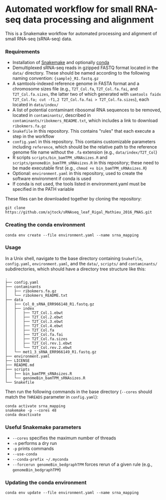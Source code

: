 # Automated workflow for small RNA-seq data processing and alignment

This is a Snakemake workflow for automated processing and alignment of small RNA-seq (sRNA-seq) data.

### Requirements

- Installation of [Snakemake](https://snakemake.readthedocs.io/en/stable/) and optionally [conda](https://conda.io/docs/)
- Demultiplexed sRNA-seq reads in gzipped FASTQ format located in the `data/` directory. These should be named according to the following naming convention: `{sample}_R1.fastq.gz`
- A samtools-indexed reference genome in FASTA format and a chromosome sizes file (e.g., `T2T_Col.fa`, `T2T_Col.fa.fai`, and `T2T_Col.fa.sizes`, the latter two of which generated with `samtools faidx T2T_Col.fa; cut -f1,2 T2T_Col.fa.fai > T2T_Col.fa.sizes`), each located in `data/index/`
- A list of potential contaminant ribosomal RNA sequences to be removed, located in `contaminants/`, described in `contaminants/ribokmers_README.txt`, which includes a link to download `ribokmers.fa.gz`
- `Snakefile` in this repository. This contains "rules" that each execute a step in the workflow
- `config.yaml` in this repository. This contains customizable parameters including `reference`, which should be the relative path to the reference genome file name without the `.fa` extension (e.g., `data/index/T2T_Col`)
- R scripts `scripts/bin_bamTPM_sRNAsizes.R` and `scripts/genomeBin_bamTPM_sRNAsizes.R` in this repository; these need to be made executable first (e.g., `chmod +x bin_bamTPM_sRNAsizes.R`)
- Optional: `environment.yaml` in this repository, used to create the software environment if conda is used
- If conda is not used, the tools listed in environment.yaml must be specified in the PATH variable

These files can be downloaded together by cloning the repository:

```
git clone https://github.com/ajtock/sRNAseq_leaf_Rigal_Mathieu_2016_PNAS.git
```

### Creating the conda environment

```
conda env create --file environment.yaml --name srna_mapping
```

### Usage

In a Unix shell, navigate to the base directory containing `Snakefile`, `config.yaml`, `environment.yaml`, and the `data/`, `scripts/` and `contaminants/` subdirectories, which should have a directory tree structure like this:

```
.
├── config.yaml
├── contaminants
│   ├── ribokmers.fa.gz
│   └── ribokmers_README.txt
├── data
│   ├── Col_0_sRNA_ERR966148_R1.fastq.gz
│   ├── index
│   │   ├── T2T_Col.1.ebwt
│   │   ├── T2T_Col.2.ebwt
│   │   ├── T2T_Col.3.ebwt
│   │   ├── T2T_Col.4.ebwt
│   │   ├── T2T_Col.fa
│   │   ├── T2T_Col.fa.fai
│   │   ├── T2T_Col.fa.sizes
│   │   ├── T2T_Col.rev.1.ebwt
│   │   └── T2T_Col.rev.2.ebwt
│   └── met1_3_sRNA_ERR966149_R1.fastq.gz
├── environment.yaml
├── LICENSE
├── README.md
├── scripts
│   ├── bin_bamTPM_sRNAsizes.R
│   └── genomeBin_bamTPM_sRNAsizes.R
└── Snakefile
```

Then run the following commands in the base directory (`--cores` should match the `THREADS` parameter in `config.yaml`):

```
conda activate srna_mapping
snakemake -p --cores 48
conda deactivate
```

### Useful Snakemake parameters

- `--cores` specifies the maximum number of threads
- `-n` performs a dry run
- `-p` prints commands
- `--use-conda`
- `--conda-prefix ~/.myconda`
- `--forcerun genomeBin_bedgraphTPM` forces rerun of a given rule (e.g., `genomeBin_bedgraphTPM`)

### Updating the conda environment

```
conda env update --file environment.yaml --name srna_mapping
```
